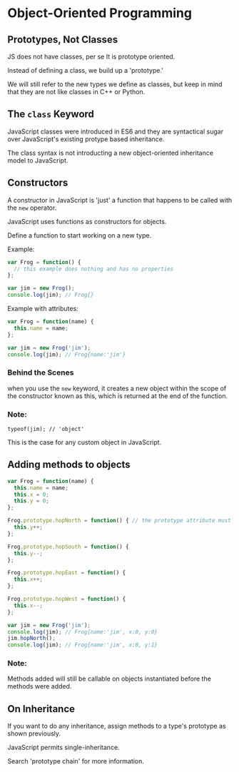 # Object-Oriented Programming

## Prototypes, Not Classes
JS does not have classes, per se
It is prototype oriented.

Instead of defining a class, we build up a 'prototype.'

We will still refer to the new types we define as classes, but keep in mind that they are not like classes in C++ or Python.

## The `class` Keyword
JavaScript classes were introduced in ES6 and they are syntactical sugar over JavaScript's existing protype based inheritance.

The class syntax is not introducting a new object-oriented inheritance model to JavaScript.

## Constructors
A constructor in JavaScript is 'just' a function that happens to be called with the `new` operator.

JavaScript uses functions as constructors for objects.

Define a function to start working on a new type.

Example:
```javascript
var Frog = function() {
  // this example does nothing and has no properties
};

var jim = new Frog();
console.log(jim); // Frog{}
```
Example with attributes:
```javascript
var Frog = function(name) {
  this.name = name;
};

var jim = new Frog('jim');
console.log(jim); // Frog{name:'jim'}
```

### Behind the Scenes

when you use the `new` keyword, it creates a new object within the scope of the constructor known as this, which is returned at the end of the function.

### Note:
`typeof(jim); // 'object'`

This is the case for any custom object in JavaScript.

## Adding methods to objects
```javascript
var Frog = function(name) {
  this.name = name;
  this.x = 0;
  this.y = 0;
};

Frog.prototype.hopNorth = function() { // the prototype attribute must be modified
  this.y++;
};

Frog.prototype.hopSouth = function() {
  this.y--;
};

Frog.prototype.hopEast = function() {
  this.x++;
};

Frog.prototype.hopWest = function() {
  this.x--;
};

var jim = new Frog('jim');
console.log(jim); // Frog{name:'jim', x:0, y:0}
jim.hopNorth();
console.log(jim); // Frog{name:'jim', x:0, y:1}
```

### Note:
Methods added will still be callable on objects instantiated before the methods were added.

## On Inheritance
If you want to do any inheritance, assign methods to a type's prototype as shown previously.

JavaScript permits single-inheritance.

Search 'prototype chain' for more information.
